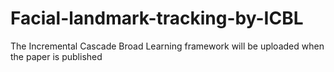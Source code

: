 # Facial-landmark-tracking-by-ICBL 
The Incremental Cascade Broad Learning framework will be uploaded when the paper is published
